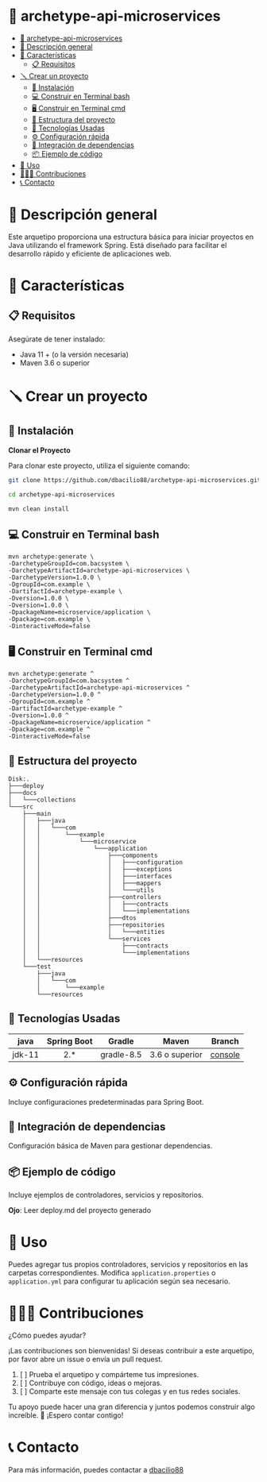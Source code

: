 # 🎯 archetype-api-microservices

<!-- TOC -->

* [🎯 archetype-api-microservices](#-archetype-api-microservices)
* [🧩 Descripción general](#-descripción-general)
* [🔖 Características](#-características)
    * [📋 Requisitos](#-requisitos)
* [🪛 Crear un proyecto](#-crear-un-proyecto)
    * [📀 Instalación](#-instalación)
    * [💻 Construir en Terminal bash](#-construir-en-terminal-bash)
    * [🖥️ Construir en Terminal cmd](#-construir-en-terminal-cmd)
    * [🧮 Estructura del proyecto](#-estructura-del-proyecto)
    * [🔧 Tecnologías Usadas](#-tecnologías-usadas)
    * [⚙️ Configuración rápida](#-configuración-rápida)
    * [🧰 Integración de dependencias](#-integración-de-dependencias)
    * [📦 Ejemplo de código](#-ejemplo-de-código)
* [🧪 Uso](#-uso)
* [👨🏻‍💻 Contribuciones](#-contribuciones)
* [📞 Contacto](#-contacto)

<!-- TOC -->

# 🧩 Descripción general

Este arquetipo proporciona una estructura básica para iniciar proyectos en Java utilizando el framework Spring. Está
diseñado para facilitar el desarrollo rápido y eficiente de aplicaciones web.

# 🔖 Características

## 📋 Requisitos

Asegúrate de tener instalado:

- Java 11 + (o la versión necesaria)
- Maven 3.6 o superior

# 🪛 Crear un proyecto

## 📀 Instalación

**Clonar el Proyecto**

Para clonar este proyecto, utiliza el siguiente comando:

```bash
git clone https://github.com/dbacilio88/archetype-api-microservices.git
```

```bash
cd archetype-api-microservices
```

```bash
mvn clean install
```

## 💻 Construir en Terminal bash

```shell
mvn archetype:generate \
-DarchetypeGroupId=com.bacsystem \
-DarchetypeArtifactId=archetype-api-microservices \
-DarchetypeVersion=1.0.0 \
-DgroupId=com.example \
-DartifactId=archetype-example \
-Dversion=1.0.0 \
-Dversion=1.0.0 \
-DpackageName=microservice/application \
-Dpackage=com.example \
-DinteractiveMode=false
```

## 🖥️ Construir en Terminal cmd

```shell
mvn archetype:generate ^
-DarchetypeGroupId=com.bacsystem ^
-DarchetypeArtifactId=archetype-api-microservices ^
-DarchetypeVersion=1.0.0 ^
-DgroupId=com.example ^
-DartifactId=archetype-example ^
-Dversion=1.0.0 ^
-DpackageName=microservice/application ^
-Dpackage=com.example ^
-DinteractiveMode=false
```

## 🧮 Estructura del proyecto

```
Disk:.
├───deploy
├───docs
│   └───collections
└───src
    ├───main
    │   ├───java
    │   │   └───com
    │   │       └───example
    │   │           └───microservice
    │   │               └───application
    │   │                   ├───components
    │   │                   │   ├───configuration
    │   │                   │   ├───exceptions
    │   │                   │   ├───interfaces
    │   │                   │   ├───mappers
    │   │                   │   └───utils
    │   │                   ├───controllers
    │   │                   │   ├───contracts
    │   │                   │   └───implementations
    │   │                   ├───dtos
    │   │                   ├───repositories
    │   │                   │   └───entities
    │   │                   └───services
    │   │                       ├───contracts
    │   │                       └───implementations
    │   └───resources
    └───test
        ├───java
        │   └───com
        │       └───example
        └───resources
```

## 🔧 Tecnologías Usadas

|  java  | Spring Boot |   Gradle   | Maven          | Branch      |
|:------:|:-----------:|:----------:|----------------|-------------|
| jdk-11 |     2.*     | gradle-8.5 | 3.6 o superior | [console]() |

## ⚙️ Configuración rápida

Incluye configuraciones predeterminadas para Spring Boot.

## 🧰 Integración de dependencias

Configuración básica de Maven para gestionar dependencias.

## 📦 Ejemplo de código

Incluye ejemplos de controladores, servicios y repositorios.

**Ojo**: Leer deploy.md del proyecto generado

# 🧪 Uso

Puedes agregar tus propios controladores, servicios y repositorios en las carpetas correspondientes. Modifica
`application.properties` o  `application.yml` para configurar tu aplicación según sea necesario.

# 👨🏻‍💻 Contribuciones

¿Cómo puedes ayudar?

¡Las contribuciones son bienvenidas! Si deseas contribuir a este arquetipo, por favor abre un issue o envía un pull
request.

1. [ ] Prueba el arquetipo y compárteme tus impresiones.
2. [ ] Contribuye con código, ideas o mejoras.
3. [ ] Comparte este mensaje con tus colegas y en tus redes sociales.

Tu apoyo puede hacer una gran diferencia y juntos podemos construir algo increíble. 🚀 ¡Espero contar contigo!

# 📞 Contacto

Para más información, puedes contactar a [dbacilio88](https://github.com/dbacilio88)
